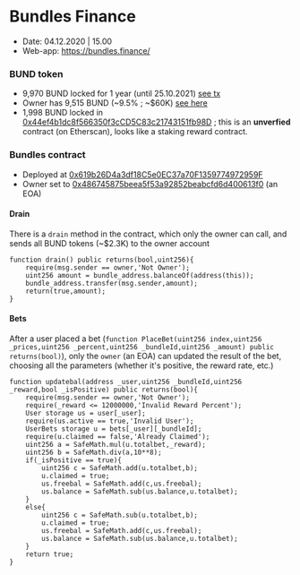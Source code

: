 # Bundles Finance

- Date: 04.12.2020 | 15.00
- Web-app: https://bundles.finance/

### BUND token

- 9,970 BUND locked for 1 year (until 25.10.2021) [see tx](https://etherscan.io/tx/0x1c98a1c8cae3e53d4cdadef643c8aae67563421b7026ff262036ad8cb40e6ea8)
- Owner has 9,515 BUND (~9.5% ; ~$60K) [see here](https://etherscan.io/token/0x8D3E855f3f55109D473735aB76F753218400fe96?a=0xc86780efee90943da056b031464f9358133f8d1f)
- 1,998 BUND locked in [0x44ef4b1dc8f566350f3cCD5C83c21743151fb98D](https://etherscan.io/address/0x44ef4b1dc8f566350f3ccd5c83c21743151fb98d) ; this is an **unverfied** contract (on Etherscan), looks like a staking reward contract.

### Bundles contract

- Deployed at [0x619b26D4a3df18C5e0EC37a70F1359774972959F](https://etherscan.io/address/0x619b26D4a3df18C5e0EC37a70F1359774972959F#code)
- Owner set to [0x486745875beea5f53a92852beabcfd6d400613f0](https://etherscan.io/address/0x486745875beea5f53a92852beabcfd6d400613f0) (an EOA)

#### Drain

There is a `drain` method in the contract, which only the owner can call, and sends all BUND tokens (~$2.3K) to the owner account
```solidity
function drain() public returns(bool,uint256){
    require(msg.sender == owner,'Not Owner');
    uint256 amount = bundle_address.balanceOf(address(this));
    bundle_address.transfer(msg.sender,amount);
    return(true,amount);
}
```

#### Bets

After a user placed a bet (`function PlaceBet(uint256 index,uint256 _prices,uint256 _percent,uint256 _bundleId,uint256 _amount) public returns(bool)`),
only the `owner` (an EOA) can updated the result of the bet, choosing all the parameters (whether it's positive, the reward rate, etc.)

```solidity
function updatebal(address _user,uint256 _bundleId,uint256 _reward,bool _isPositive) public returns(bool){
    require(msg.sender == owner,'Not Owner');
    require(_reward <= 12000000,'Invalid Reward Percent');
    User storage us = user[_user];
    require(us.active == true,'Invalid User');
    UserBets storage u = bets[_user][_bundleId];
    require(u.claimed == false,'Already Claimed');
    uint256 a = SafeMath.mul(u.totalbet,_reward);
    uint256 b = SafeMath.div(a,10**8);
    if(_isPositive == true){
        uint256 c = SafeMath.add(u.totalbet,b);
        u.claimed = true;
        us.freebal = SafeMath.add(c,us.freebal);
        us.balance = SafeMath.sub(us.balance,u.totalbet);
    }
    else{
        uint256 c = SafeMath.sub(u.totalbet,b);
        u.claimed = true;
        us.freebal = SafeMath.add(c,us.freebal);
        us.balance = SafeMath.sub(us.balance,u.totalbet);
    }
    return true;
}
```
